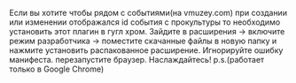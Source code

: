 Если вы хотите чтобы рядом с событиями(на vmuzey.com) при создании или изменении отображался id события с прокультуры то необходимо установить этот плагин в гугл хром.
Зайдите в расширения -> включите режим разработчика -> поместите скачанные файлы в новую папку и нажмите установить распакованное расширение.
Игнорируйте ошибку манифеста.
перезапустите браузер.
Наслаждайтесь!
p.s.(работает только в Google Chrome)
